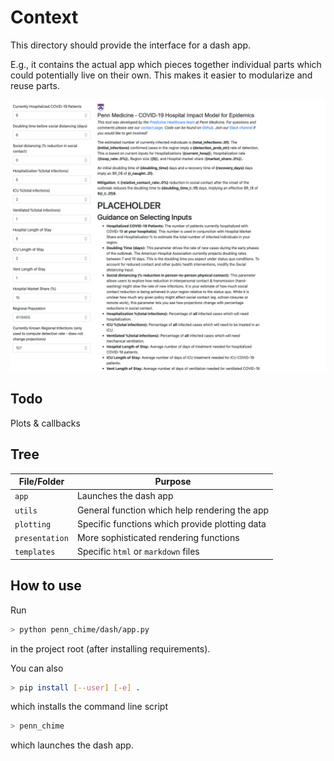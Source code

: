 # Context

This directory should provide the interface for a dash app.

E.g., it contains the actual app which pieces together individual parts which could potentially live on their own.
This makes it easier to modularize and reuse parts.

![Current interface](interface.png)

## Todo
Plots & callbacks

## Tree

File/Folder | Purpose
---|---
`app` | Launches the dash app
`utils` | General function which help rendering the app
`plotting` | Specific functions which provide plotting data
`presentation` | More sophisticated rendering functions
`templates` | Specific `html` or `markdown` files

## How to use
Run
```bash
> python penn_chime/dash/app.py
```
in the project root (after installing requirements).

You can also
```bash
> pip install [--user] [-e] .
```
which installs the command line script
```bash
> penn_chime
```
which launches the dash app.
